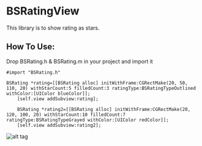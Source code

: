 # BSRatingView
This library is to show rating as stars.

## How To Use:
Drop BSRating.h & BSRating.m in your project and import it
```
#import "BSRating.h"

BSRating *rating=[[BSRating alloc] initWithFrame:CGRectMake(20, 50, 110, 20) withStarCount:5 filledCount:3 ratingType:BSRatingTypeOutlined withColor:[UIColor blueColor]];
    [self.view addSubview:rating];
    
    BSRating *rating2=[[BSRating alloc] initWithFrame:CGRectMake(20, 120, 100, 20) withStarCount:10 filledCount:7 ratingType:BSRatingTypeGrayed withColor:[UIColor redColor]];
    [self.view addSubview:rating2];
```
![alt tag](https://user-images.githubusercontent.com/16186934/30312640-d1391f06-97b3-11e7-84f7-5855f4d06630.png) 
